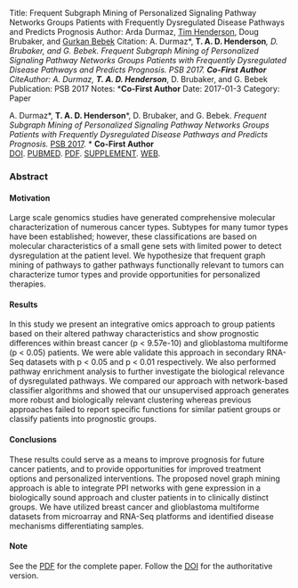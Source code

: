 Title: Frequent Subgraph Mining of Personalized Signaling Pathway Networks Groups Patients with Frequently Dysregulated Disease Pathways and Predicts Prognosis
Author: Arda Durmaz, <a href="http://hackthology.com">Tim Henderson</a>, Doug Brubaker, and <a href="http://gurkan.case.edu">Gurkan Bebek</a>
Citation: A. Durmaz*, <strong>T. A. D. Henderson</strong>*, D.  Brubaker, and G. Bebek. <i>Frequent Subgraph Mining of Personalized Signaling Pathway Networks Groups Patients with Frequently Dysregulated Disease Pathways and Predicts Prognosis.</i> PSB 2017. *<strong>Co-First Author</strong>
CiteAuthor: A. Durmaz*, <strong>T. A. D. Henderson</strong>*, D.  Brubaker, and G. Bebek
Publication: PSB 2017
Notes: *<strong>Co-First Author</strong>
Date: 2017-01-3
Category: Paper

A. Durmaz\*, **T. A. D. Henderson**\*, D.  Brubaker, and G. Bebek. *Frequent
Subgraph Mining of Personalized Signaling Pathway Networks Groups Patients with
Frequently Dysregulated Disease Pathways and Predicts Prognosis.*
[PSB 2017](http://psb.stanford.edu/).  \* **Co-First Author**
<br/>
[DOI](http://dx.doi.org/10.1142/9789813207813\_0038).
[PUBMED](https://www.ncbi.nlm.nih.gov/pubmed/27896993).
[PDF]({filename}/pdfs/psb-2017.pdf).
[SUPPLEMENT]({filename}/pdfs/psb-2017-supplemental.pdf).
[WEB]({filename}/papers/2017-psb.md).

### Abstract

#### Motivation

Large scale genomics studies have generated comprehensive molecular
characterization of numerous cancer types. Subtypes for many tumor types have
been established; however, these classifications are based on molecular
characteristics of a small gene sets with limited power to detect dysregulation
at the patient level.  We hypothesize that frequent graph mining of pathways to
gather pathways functionally relevant to tumors can characterize tumor types and
provide opportunities for personalized therapies.

#### Results

In this study we present an integrative omics approach to group patients based
on their altered pathway characteristics and show prognostic differences within
breast cancer (p < 9.57e-10) and glioblastoma multiforme (p < 0.05) patients. We
were able validate this approach in secondary RNA-Seq datasets with p < 0.05 and
p < 0.01 respectively. We also performed pathway enrichment analysis to further
investigate the biological relevance of dysregulated pathways. We compared our
approach with network-based classifier algorithms and showed that our
unsupervised approach generates more robust and biologically relevant clustering
whereas previous approaches failed to report specific functions for similar
patient groups or classify patients into prognostic groups.

#### Conclusions

These results could serve as a means to improve
prognosis for future cancer patients, and to provide opportunities for
improved treatment options and personalized interventions.  The proposed novel 
graph mining approach is able to integrate PPI networks 
with gene expression in a biologically sound approach and cluster patients in to
clinically distinct groups. We have utilized breast cancer and glioblastoma
multiforme datasets from microarray and RNA-Seq platforms and identified
disease mechanisms differentiating samples.


#### Note
See the [PDF]({filename}/pdfs/psb-2017.pdf) for the complete paper. Follow the
[DOI](http://dx.doi.org/10.1142/9789813207813\_0038) for the authoritative
version.
